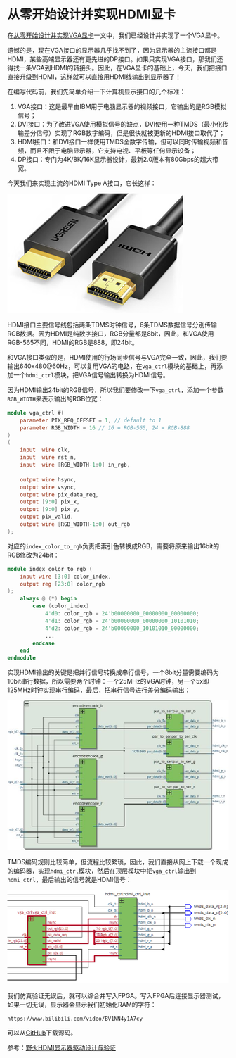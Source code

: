# 从零开始设计并实现HDMI显卡

在[从零开始设计并实现VGA显卡](../2022-09-13-vga/index.html)一文中，我们已经设计并实现了一个VGA显卡。

遗憾的是，现在VGA接口的显示器几乎找不到了，因为显示器的主流接口都是HDMI，某些高端显示器还有更先进的DP接口。如果只实现VGA接口，那我们还得找一条VGA到HDMI的转接头。因此，在VGA显卡的基础上，今天，我们把接口直接升级到HDMI，这样就可以直接用HDMI线输出到显示器了！

在编写代码前，我们先简单介绍一下计算机显示接口的几个标准：

1. VGA接口：这是最早由IBM用于电脑显示器的视频接口，它输出的是RGB模拟信号；
2. DVI接口：为了改进VGA使用模拟信号的缺点，DVI使用一种TMDS（最小化传输差分信号）实现了RGB数字编码，但是很快就被更新的HDMI接口取代了；
3. HDMI接口：和DVI接口一样使用TMDS全数字传输，但可以同时传输视频和音频，而且不限于电脑显示器，它支持电视、平板等任何显示设备；
4. DP接口：专门为4K/8K/16K显示器设计，最新2.0版本有80Gbps的超大带宽。

今天我们来实现主流的HDMI Type A接口，它长这样：

![hdmi-a](hdmi.jpg)

HDMI接口主要信号线包括两条TDMS时钟信号，6条TDMS数据信号分别传输RGB数据。因为HDMI是纯数字接口，RGB分量都是8bit，因此，和VGA使用RGB-565不同，HDMI的RGB是888，即24bit。

和VGA接口类似的是，HDMI使用的行场同步信号与VGA完全一致，因此，我们要输出640x480@60Hz，可以复用VGA的电路，在`vga_ctrl`模块的基础上，再添加一个`hdmi_ctrl`模块，把VGA信号输出转换为HDMI信号。

因为HDMI输出24bit的RGB信号，所以我们要修改一下`vga_ctrl`，添加一个参数`RGB_WIDTH`来表示输出的RGB位宽：

```verilog
module vga_ctrl #(
    parameter PIX_REQ_OFFSET = 1, // default to 1
    parameter RGB_WIDTH = 16 // 16 = RGB-565, 24 = RGB-888
)
(
    input  wire clk,
    input  wire rst_n,
    input  wire [RGB_WIDTH-1:0] in_rgb,

    output wire hsync,
    output wire vsync,
    output wire pix_data_req,
    output [9:0] pix_x,
    output [9:0] pix_y,
    output pix_valid,
    output wire [RGB_WIDTH-1:0] out_rgb
);
```

对应的`index_color_to_rgb`负责把索引色转换成RGB，需要将原来输出16bit的RGB修改为24bit：

```verilog
module index_color_to_rgb (
    input wire [3:0] color_index,
    output reg [23:0] color_rgb
);
    always @ (*) begin
        case (color_index)
            4'd0: color_rgb = 24'b00000000_00000000_00000000;
            4'd1: color_rgb = 24'b00000000_00000000_10101010;
            4'd2: color_rgb = 24'b00000000_10101010_00000000;
            ...
        endcase
    end
endmodule
```

实现HDMI输出的关键是把并行信号转换成串行信号，一个8bit分量需要编码为10bit串行数据，所以需要两个时钟：一个25MHz的VGA时钟，另一个5x即125MHz时钟实现串行编码，最后，把串行信号进行差分编码输出：

![hdmi](hdmi-encode.jpg)

TMDS编码规则比较简单，但流程比较繁琐，因此，我们直接从网上下载一个现成的编码器，实现`hdmi_ctrl`模块，然后在顶层模块中把`vga_ctrl`输出到`hdmi_ctrl`，最后输出的信号就是HDMI信号：

![vga-hdmi](hdmi-ctrl.png)

我们仿真验证无误后，就可以综合并写入FPGA。写入FPGA后连接显示器测试，如果一切无误，显示器会显示我们初始化RAM的字符：

```video ratio=16:9
https://www.bilibili.com/video/BV1NN4y1A7cy
```

可以从[GitHub](https://github.com/michaelliao/learn-verilog/tree/master/hdmi_display)下载源码。

参考：[野火HDMI显示器驱动设计与验证](https://doc.embedfire.com/fpga/altera/ep4ce10_pro/zh/latest/code/hdmi.html)
